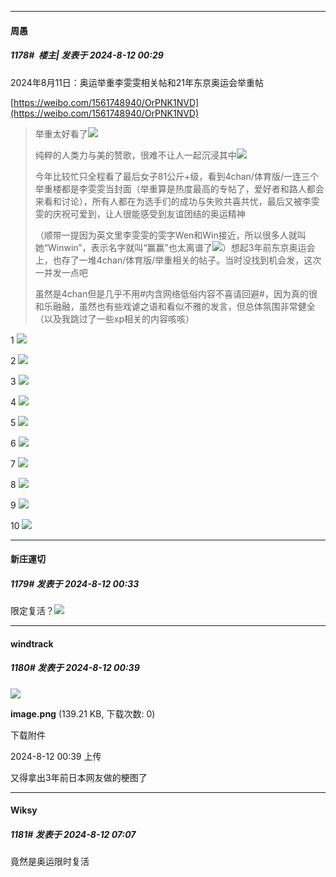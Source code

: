 ﻿
*****

####  周愚  
##### 1178#         楼主| 发表于 2024-8-12 00:29

2024年8月11日：奥运举重李雯雯相关帖和21年东京奥运会举重帖

[https://weibo.com/1561748940/OrPNK1NVD](https://weibo.com/1561748940/OrPNK1NVD)
 <blockquote>举重太好看了<img src="https://static.saraba1st.com/image/smiley/face2017/139.png" referrerpolicy="no-referrer">

纯粹的人类力与美的赞歌，很难不让人一起沉浸其中<img src="https://static.saraba1st.com/image/smiley/face2017/177.png" referrerpolicy="no-referrer">

今年比较忙只全程看了最后女子81公斤+级，看到4chan/体育版/一连三个举重楼都是李雯雯当封面（举重算是热度最高的专帖了，爱好者和路人都会来看和讨论），所有人都在为选手们的成功与失败共喜共忧，最后又被李雯雯的庆祝可爱到，让人很能感受到友谊团结的奥运精神

（顺带一提因为英文里李雯雯的雯字Wen和Win接近，所以很多人就叫她“Winwin”，表示名字就叫“赢赢”也太离谱了<img src="https://static.saraba1st.com/image/smiley/face2017/068.png" referrerpolicy="no-referrer">）想起3年前东京奥运会上，也存了一堆4chan/体育版/举重相关的帖子。当时没找到机会发，这次一并发一点吧

虽然是4chan但是几乎不用#内含网络低俗内容不喜请回避#，因为真的很和乐融融，虽然也有些戏谑之语和看似不雅的发言，但总体氛围非常健全（以及我跳过了一些xp相关的内容咳咳）</blockquote>1
<img src="https://p.sda1.dev/18/dd89303830edfe92571d4887f06bd123/lift1.png" referrerpolicy="no-referrer">

2
<img src="https://p.sda1.dev/18/1330be5b5731d676ba5193fa7726ea2e/lift2.png" referrerpolicy="no-referrer">

3
<img src="https://p.sda1.dev/18/48daa2fc92e2723b33e3ce7b8447783f/lift3.png" referrerpolicy="no-referrer">

4
<img src="https://p.sda1.dev/18/0366714c915393f714205d3891785262/lift4.png" referrerpolicy="no-referrer">

5
<img src="https://p.sda1.dev/18/8d8ce779e2b0d8f96d21ff77f449e9e5/lift5.png" referrerpolicy="no-referrer">

6
<img src="https://p.sda1.dev/18/b4d0fbab362acd0eabbf23a49bc3661c/lift6.png" referrerpolicy="no-referrer">

7
<img src="https://p.sda1.dev/18/99825d5cd9911a1098376df5cc758a42/lift7.png" referrerpolicy="no-referrer">

8
<img src="https://p.sda1.dev/18/a795865a84906de76e1542fa5d5dbea8/lift8.jpg" referrerpolicy="no-referrer">

9
<img src="https://p.sda1.dev/18/7a4a477daee324ae6ada995a1adc615b/lift9.png" referrerpolicy="no-referrer">

10
<img src="https://p.sda1.dev/18/5edfa982b108674916977a24db51ede0/lift10.png" referrerpolicy="no-referrer">


*****

####  新庄運切  
##### 1179#       发表于 2024-8-12 00:33

限定复活？<img src="https://static.saraba1st.com/image/smiley/face2017/112.png" referrerpolicy="no-referrer">


*****

####  windtrack  
##### 1180#       发表于 2024-8-12 00:39

<img src="https://img.saraba1st.com/forum/202408/12/003904ixz07xb87nv6jrn1.png" referrerpolicy="no-referrer">

<strong>image.png</strong> (139.21 KB, 下载次数: 0)

下载附件

2024-8-12 00:39 上传

又得拿出3年前日本网友做的梗图了


*****

####  Wiksy  
##### 1181#       发表于 2024-8-12 07:07

竟然是奥运限时复活

